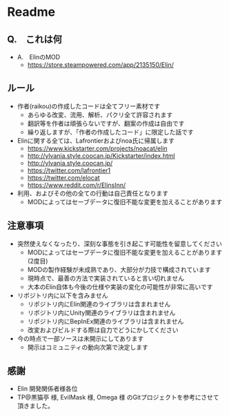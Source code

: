# Readme
## Q.　これは何
- A.　ElinのMOD
  - https://store.steampowered.com/app/2135150/Elin/

## ルール
- 作者(raikou)の作成したコードは全てフリー素材です
  - あらゆる改変、流用、解析、パクリ全て許容されます
  - 翻訳等を作者は頑張らないですが、翻案の作成は自由です
  - 繰り返しますが、「作者の作成したコード」に限定した話です
- Elinに関する全ては、Lafrontierおよびnoa氏に帰属します
  - https://www.kickstarter.com/projects/noacat/elin
  - http://ylvania.style.coocan.jp/Kickstarter/index.html
  - http://ylvania.style.coocan.jp/
  - https://twitter.com/lafrontier1
  - https://twitter.com/elocat
  - https://www.reddit.com/r/ElinsInn/
- 利用、およびその他の全ての行動は自己責任となります
  - MODによってはセーブデータに復旧不能な変更を加えることがあります

## 注意事項
- 突然使えなくなったり、深刻な事態を引き起こす可能性を留意してください
  - MODによってはセーブデータに復旧不能な変更を加えることがあります (2度目)
  - MODの製作経験が未成熟であり、大部分が力技で構成されています
  - 現時点で、最善の方法で実装されていると言い切れません
  - 大本のElin自体も今後の仕様や実装の変化の可能性が非常に高いです
- リポジトリ内に以下を含みません
  - リポジトリ内にElin関連のライブラリは含まれません
  - リポジトリ内にUnity関連のライブラリは含まれません
  - リポジトリ内にBepInEx関連のライブラリは含まれません
  - 改変およびビルドする際は自力でどうにかしてください
- 今の時点で一部ソースは未開示にしてあります
  - 開示はコミュニティの動向次第で決定します


## 感謝
- Elin 開発関係者様各位
- TP@黒猫亭 様, EvilMask 様, Omega 様 のGitプロジェクトを参考にさせて頂きました。
